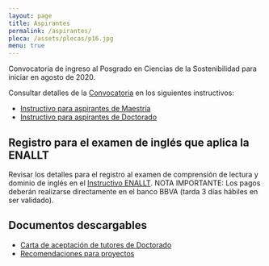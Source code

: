 ```yaml
---
layout: page
title: Aspirantes
permalink: /aspirantes/
pleca: /assets/plecas/p16.jpg
menu: true
---
```


Convocatoria de ingreso al Posgrado en Ciencias de la Sostenibilidad para iniciar en agosto de 2020.

Consultar detalles de la [Convocatoria](/assets/docs/convocatoria2021-1.pdf) en los siguientes instructivos:

 - [Instructivo para aspirantes de Maestría](/assets/docs/instructivo-maestria.pdf)
 - [Instructivo para aspirantes de Doctorado](/assets/docs/instructivo-doctorado.pdf)


## Registro para el examen de inglés que aplica la ENALLT

Revisar los detalles para el registro al examen de comprensión de lectura y dominio de inglés en el [Instructivo ENALLT](/assets/docs/instrucciones-ingles.pdf). NOTA IMPORTANTE: Los pagos deberán realizarse directamente en el banco BBVA (tarda 3 días hábiles en ser validado).

## Documentos descargables

 - [Carta de aceptación de tutores de Doctorado](/assets/formatos/aspirantes/formato_carta_aceptacion_tutor_doctorado.doc)
 - [Recomendaciones para proyectos](/assets/docs/recomendaciones_proyectos_pcs.pdf)

